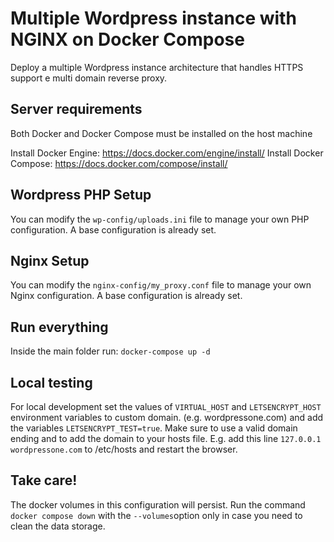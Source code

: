 # Multiple Wordpress instance with NGINX on Docker Compose
Deploy a multiple Wordpress instance architecture that handles HTTPS support e multi domain reverse proxy.
## Server requirements
Both Docker and Docker Compose must be installed on the host machine

Install Docker Engine: https://docs.docker.com/engine/install/
Install Docker Compose: https://docs.docker.com/compose/install/

## Wordpress PHP Setup
You can modify the `wp-config/uploads.ini` file to manage your own PHP configuration.
A base configuration is already set.

## Nginx Setup
You can modify the `nginx-config/my_proxy.conf` file to manage your own Nginx configuration.
A base configuration is already set.

## Run everything
Inside the main folder run:
`docker-compose up -d`

## Local testing
For local development set the values of `VIRTUAL_HOST` and `LETSENCRYPT_HOST` environment variables to custom domain. (e.g. wordpressone.com) and add the variables `LETSENCRYPT_TEST=true`. Make sure to use a valid domain ending and to add the domain to your hosts file.
E.g. add this line `127.0.0.1 wordpressone.com` to /etc/hosts and restart the browser.

## Take care!
The docker volumes in this configuration will persist.
Run the command `docker compose down` with the `--volumes`option only in case you need to clean the data storage.
